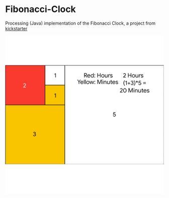 # Fibonacci-Clock

Processing (Java) implementation of the Fibonacci Clock, a project from [kickstarter](https://www.kickstarter.com/projects/basbrun/fibonacci-clock-an-open-source-clock-for-nerds-wit)

![Image of fibonacci clock](fibonacci.png)
